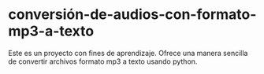 # conversión-de-audios-con-formato-mp3-a-texto
Este es un proyecto con fines de aprendizaje. Ofrece una manera sencilla de convertir archivos formato mp3 a texto usando python.  

